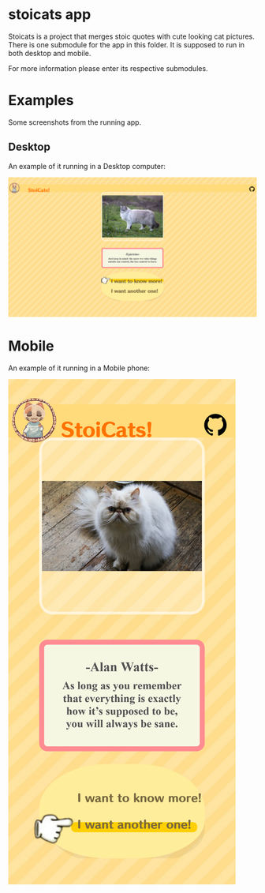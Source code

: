 # stoicats app

Stoicats is a project that merges stoic quotes with cute looking cat pictures.
There is one submodule for the app in this folder. It is supposed to run in both desktop and mobile.

For more information please enter its respective submodules.

# Examples

Some screenshots from the running app.

## Desktop

An example of it running in a Desktop computer:

![desktop](./../images/desktop_screenshot.png)

# Mobile

An example of it running in a Mobile phone:

![mobile](./../images/mobile_screenshot.png)